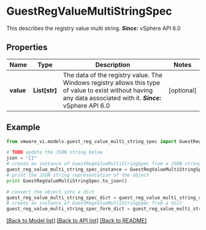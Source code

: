 # GuestRegValueMultiStringSpec

This describes the registry value multi string.  ***Since:*** vSphere API 6.0 

## Properties
Name | Type | Description | Notes
------------ | ------------- | ------------- | -------------
**value** | **List[str]** | The data of the registry value.  The Windows registry allows this type of value to exist without having any data associated with it.  ***Since:*** vSphere API 6.0  | [optional] 

## Example

```python
from vmware_vi.models.guest_reg_value_multi_string_spec import GuestRegValueMultiStringSpec

# TODO update the JSON string below
json = "{}"
# create an instance of GuestRegValueMultiStringSpec from a JSON string
guest_reg_value_multi_string_spec_instance = GuestRegValueMultiStringSpec.from_json(json)
# print the JSON string representation of the object
print GuestRegValueMultiStringSpec.to_json()

# convert the object into a dict
guest_reg_value_multi_string_spec_dict = guest_reg_value_multi_string_spec_instance.to_dict()
# create an instance of GuestRegValueMultiStringSpec from a dict
guest_reg_value_multi_string_spec_form_dict = guest_reg_value_multi_string_spec.from_dict(guest_reg_value_multi_string_spec_dict)
```
[[Back to Model list]](../README.md#documentation-for-models) [[Back to API list]](../README.md#documentation-for-api-endpoints) [[Back to README]](../README.md)



